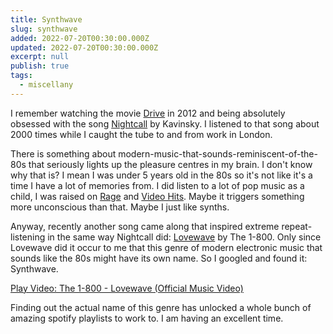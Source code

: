 ```yaml
---
title: Synthwave
slug: synthwave
added: 2022-07-20T00:30:00.000Z
updated: 2022-07-20T00:30:00.000Z
excerpt: null
publish: true
tags:
  - miscellany
---
```


I remember watching the movie [Drive](https://www.imdb.com/title/tt0780504/) in 2012 and being absolutely obsessed with the song [Nightcall](https://www.youtube.com/watch?v=MV_3Dpw-BRY) by Kavinsky. I listened to that song about 2000 times while I caught the tube to and from work in London.

There is something about modern-music-that-sounds-reminiscent-of-the-80s that seriously lights up the pleasure centres in my brain. I don't know why that is? I mean I was under 5 years old in the 80s so it's not like it's a time I have a lot of memories from. I did listen to a lot of pop music as a child, I was raised on [Rage](<https://en.wikipedia.org/wiki/Rage_(TV_program)>) and [Video Hits](<https://en.wikipedia.org/wiki/Video_Hits_(Australian_TV_series)>). Maybe it triggers something more unconscious than that. Maybe I just like synths.

Anyway, recently another song came along that inspired extreme repeat-listening in the same way Nightcall did: [Lovewave](https://www.youtube.com/watch?v=X_XjmZ7YG-E) by The 1-800. Only since Lovewave did it occur to me that this genre of modern electronic music that sounds like the 80s might have its own name. So I googled and found it: Synthwave.

<div class="video-wrap">
  <lite-youtube videoid="K9tqKh_-itM" style="background-image: url('https://i.ytimg.com/vi/K9tqKh_-itM/hqdefault.jpg');" title="The 1-800 - Lovewave (Official Music Video)">
  <a href="https://youtube.com/watch?v=K9tqKh_-itM" class="lty-playbtn" title="Play Video"><span class="lyt-visually-hidden">Play Video: The 1-800 - Lovewave (Official Music Video)</span></a>
</lite-youtube>

Finding out the actual name of this genre has unlocked a whole bunch of amazing spotify playlists to work to. I am having an excellent time.
